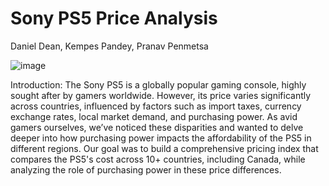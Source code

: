 # Sony PS5 Price Analysis
Daniel Dean, Kempes Pandey, Pranav Penmetsa

![image](https://github.com/user-attachments/assets/236569b6-dd23-46af-a8a0-c1394cc286eb)

Introduction:
The Sony PS5 is a globally popular gaming console, highly sought after by gamers worldwide. However, its price varies significantly across countries, influenced by factors such as import taxes, currency exchange rates, local market demand, and purchasing power. As avid gamers ourselves, we’ve noticed these disparities and wanted to delve deeper into how purchasing power impacts the affordability of the PS5 in different regions. Our goal was to build a comprehensive pricing index that compares the PS5's cost across 10+ countries, including Canada, while analyzing the role of purchasing power in these price differences.


